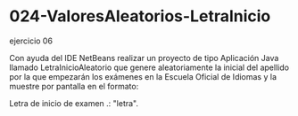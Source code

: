 # 024-ValoresAleatorios-LetraInicio
ejercicio 06

Con ayuda del IDE NetBeans realizar un proyecto de tipo Aplicación Java llamado
LetraInicioAleatorio que genere aleatoriamente la inicial del apellido por la que empezarán
los exámenes en la Escuela Oficial de Idiomas y la muestre por pantalla en el formato:

Letra de inicio de examen .: "letra".
